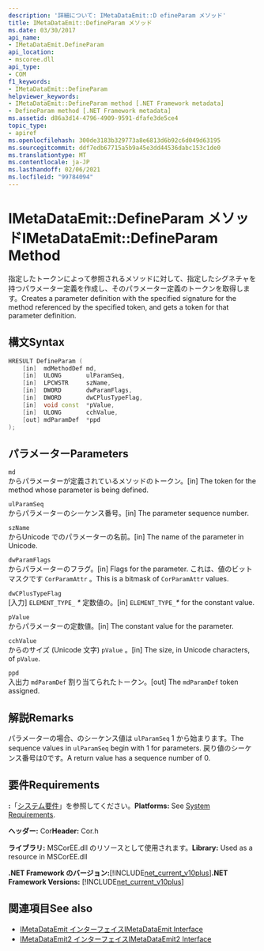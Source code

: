 ```yaml
---
description: '詳細について: IMetaDataEmit::D efineParam メソッド'
title: IMetaDataEmit::DefineParam メソッド
ms.date: 03/30/2017
api_name:
- IMetaDataEmit.DefineParam
api_location:
- mscoree.dll
api_type:
- COM
f1_keywords:
- IMetaDataEmit::DefineParam
helpviewer_keywords:
- IMetaDataEmit::DefineParam method [.NET Framework metadata]
- DefineParam method [.NET Framework metadata]
ms.assetid: d86a3d14-4796-4909-9591-dfafe3de5ce4
topic_type:
- apiref
ms.openlocfilehash: 300de3183b329773a8e6813d6b92c6d049d63195
ms.sourcegitcommit: ddf7edb67715a5b9a45e3dd44536dabc153c1de0
ms.translationtype: MT
ms.contentlocale: ja-JP
ms.lasthandoff: 02/06/2021
ms.locfileid: "99784094"
---
```

# <a name="imetadataemitdefineparam-method"></a><span data-ttu-id="ba8fc-103">IMetaDataEmit::DefineParam メソッド</span><span class="sxs-lookup"><span data-stu-id="ba8fc-103">IMetaDataEmit::DefineParam Method</span></span>

<span data-ttu-id="ba8fc-104">指定したトークンによって参照されるメソッドに対して、指定したシグネチャを持つパラメーター定義を作成し、そのパラメーター定義のトークンを取得します。</span><span class="sxs-lookup"><span data-stu-id="ba8fc-104">Creates a parameter definition with the specified signature for the method referenced by the specified token, and gets a token for that parameter definition.</span></span>  
  
## <a name="syntax"></a><span data-ttu-id="ba8fc-105">構文</span><span class="sxs-lookup"><span data-stu-id="ba8fc-105">Syntax</span></span>  
  
```cpp  
HRESULT DefineParam (  
    [in]  mdMethodDef md,
    [in]  ULONG       ulParamSeq,
    [in]  LPCWSTR     szName,
    [in]  DWORD       dwParamFlags,
    [in]  DWORD       dwCPlusTypeFlag,
    [in]  void const  *pValue,  
    [in]  ULONG       cchValue,
    [out] mdParamDef  *ppd
);  
```  
  
## <a name="parameters"></a><span data-ttu-id="ba8fc-106">パラメーター</span><span class="sxs-lookup"><span data-stu-id="ba8fc-106">Parameters</span></span>  

 `md`  
 <span data-ttu-id="ba8fc-107">からパラメーターが定義されているメソッドのトークン。</span><span class="sxs-lookup"><span data-stu-id="ba8fc-107">[in] The token for the method whose parameter is being defined.</span></span>  
  
 `ulParamSeq`  
 <span data-ttu-id="ba8fc-108">からパラメーターのシーケンス番号。</span><span class="sxs-lookup"><span data-stu-id="ba8fc-108">[in] The parameter sequence number.</span></span>  
  
 `szName`  
 <span data-ttu-id="ba8fc-109">からUnicode でのパラメーターの名前。</span><span class="sxs-lookup"><span data-stu-id="ba8fc-109">[in] The name of the parameter in Unicode.</span></span>  
  
 `dwParamFlags`  
 <span data-ttu-id="ba8fc-110">からパラメーターのフラグ。</span><span class="sxs-lookup"><span data-stu-id="ba8fc-110">[in] Flags for the parameter.</span></span> <span data-ttu-id="ba8fc-111">これは、値のビットマスクです `CorParamAttr` 。</span><span class="sxs-lookup"><span data-stu-id="ba8fc-111">This is a bitmask of `CorParamAttr` values.</span></span>  
  
 `dwCPlusTypeFlag`  
 <span data-ttu-id="ba8fc-112">[入力] `ELEMENT_TYPE_` *\** 定数値の。</span><span class="sxs-lookup"><span data-stu-id="ba8fc-112">[in] `ELEMENT_TYPE_`*\** for the constant value.</span></span>  
  
 `pValue`  
 <span data-ttu-id="ba8fc-113">からパラメーターの定数値。</span><span class="sxs-lookup"><span data-stu-id="ba8fc-113">[in] The constant value for the parameter.</span></span>  
  
 `cchValue`  
 <span data-ttu-id="ba8fc-114">からのサイズ (Unicode 文字) `pValue` 。</span><span class="sxs-lookup"><span data-stu-id="ba8fc-114">[in] The size, in Unicode characters, of `pValue`.</span></span>  
  
 `ppd`  
 <span data-ttu-id="ba8fc-115">入出力 `mdParamDef` 割り当てられたトークン。</span><span class="sxs-lookup"><span data-stu-id="ba8fc-115">[out] The `mdParamDef` token assigned.</span></span>  
  
## <a name="remarks"></a><span data-ttu-id="ba8fc-116">解説</span><span class="sxs-lookup"><span data-stu-id="ba8fc-116">Remarks</span></span>  

 <span data-ttu-id="ba8fc-117">パラメーターの場合、のシーケンス値は `ulParamSeq` 1 から始まります。</span><span class="sxs-lookup"><span data-stu-id="ba8fc-117">The sequence values in `ulParamSeq` begin with 1 for parameters.</span></span> <span data-ttu-id="ba8fc-118">戻り値のシーケンス番号は0です。</span><span class="sxs-lookup"><span data-stu-id="ba8fc-118">A return value has a sequence number of 0.</span></span>  
  
## <a name="requirements"></a><span data-ttu-id="ba8fc-119">要件</span><span class="sxs-lookup"><span data-stu-id="ba8fc-119">Requirements</span></span>  

 <span data-ttu-id="ba8fc-120">**:**「[システム要件](../../get-started/system-requirements.md)」を参照してください。</span><span class="sxs-lookup"><span data-stu-id="ba8fc-120">**Platforms:** See [System Requirements](../../get-started/system-requirements.md).</span></span>  
  
 <span data-ttu-id="ba8fc-121">**ヘッダー:** Cor</span><span class="sxs-lookup"><span data-stu-id="ba8fc-121">**Header:** Cor.h</span></span>  
  
 <span data-ttu-id="ba8fc-122">**ライブラリ:** MSCorEE.dll のリソースとして使用されます。</span><span class="sxs-lookup"><span data-stu-id="ba8fc-122">**Library:** Used as a resource in MSCorEE.dll</span></span>  
  
 <span data-ttu-id="ba8fc-123">**.NET Framework のバージョン:**[!INCLUDE[net_current_v10plus](../../../../includes/net-current-v10plus-md.md)]</span><span class="sxs-lookup"><span data-stu-id="ba8fc-123">**.NET Framework Versions:** [!INCLUDE[net_current_v10plus](../../../../includes/net-current-v10plus-md.md)]</span></span>  
  
## <a name="see-also"></a><span data-ttu-id="ba8fc-124">関連項目</span><span class="sxs-lookup"><span data-stu-id="ba8fc-124">See also</span></span>

- [<span data-ttu-id="ba8fc-125">IMetaDataEmit インターフェイス</span><span class="sxs-lookup"><span data-stu-id="ba8fc-125">IMetaDataEmit Interface</span></span>](imetadataemit-interface.md)
- [<span data-ttu-id="ba8fc-126">IMetaDataEmit2 インターフェイス</span><span class="sxs-lookup"><span data-stu-id="ba8fc-126">IMetaDataEmit2 Interface</span></span>](imetadataemit2-interface.md)

